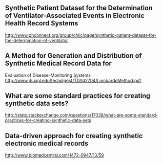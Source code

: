 ## Synthetic Patient Dataset for the Determination of Ventilator-Associated Events in Electronic Health Record Systems
http://www.phconnect.org/group/chiic/page/synthetic-patient-dataset-for-the-determination-of-ventilator

## A Method for Generation and Distribution of Synthetic Medical Record Data for 
Evaluation of Disease-Monitoring Systems
http://www.jhuapl.edu/techdigest/TD/td2704/LombardoMethod.pdf

## What are some standard practices for creating synthetic data sets?
http://stats.stackexchange.com/questions/17039/what-are-some-standard-practices-for-creating-synthetic-data-sets

## Data-driven approach for creating synthetic electronic medical records
http://www.biomedcentral.com/1472-6947/10/59
